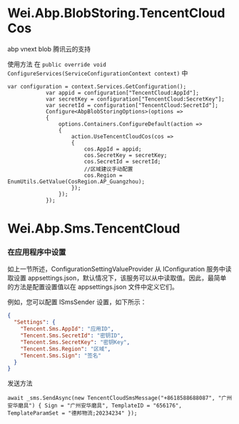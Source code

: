 # Wei.Abp.BlobStoring.TencentCloudCos

abp vnext blob 腾讯云的支持

使用方法 在 `public override void ConfigureServices(ServiceConfigurationContext context)` 中

```
var configuration = context.Services.GetConfiguration();
            var appid = configuration["TencentCloud:AppId"];
            var secretKey = configuration["TencentCloud:SecretKey"];
            var secretId = configuration["TencentCloud:SecretId"];
            Configure<AbpBlobStoringOptions>(options =>
            {
                options.Containers.ConfigureDefault(action =>
                {
                    action.UseTencentCloudCos(cos =>
                    {
                        cos.AppId = appid;
                        cos.SecretKey = secretKey;
                        cos.SecretId = secretId;
                        //区域建议手动配置
                        cos.Region = EnumUtils.GetValue(CosRegion.AP_Guangzhou);
                    });
                });
            });
```

# Wei.Abp.Sms.TencentCloud

### 在应用程序中设置

如上一节所述，ConfigurationSettingValueProvider 从 IConfiguration 服务中读取设置 appsettings.json，默认情况下，该服务可以从中读取值。因此，最简单的方法是配置设置值以在 appsettings.json 文件中定义它们。

例如，您可以配置 ISmsSender 设置，如下所示：

```json
{
  "Settings": {
    "Tencent.Sms.AppId": "应用ID",
    "Tencent.Sms.SecretId": "密钥ID",
    "Tencent.Sms.SecretKey": "密钥Key",
    "Tencent.Sms.Region": "区域",
    "Tencent.Sms.Sign": "签名"
  }
}
```

发送方法

```
await _sms.SendAsync(new TencentCloudSmsMessage("+8618588688087", "广州安华磨具") { Sign = "广州安华磨具", TemplateID = "656176", TemplateParamSet = "德邦物流;20234234" });
```
